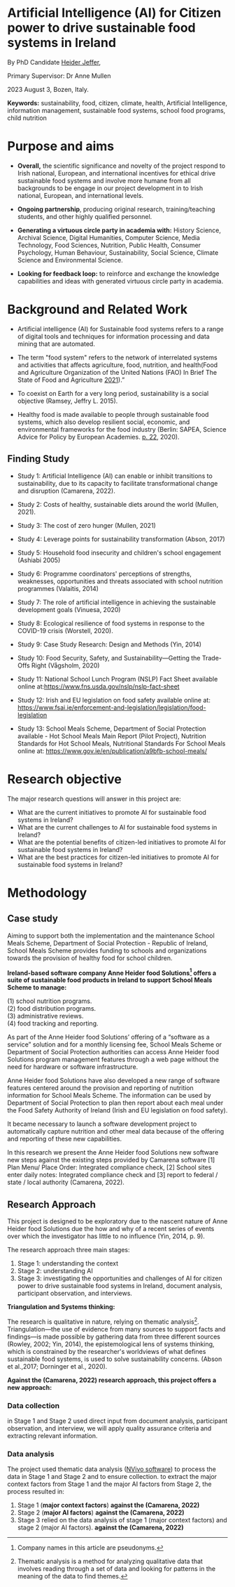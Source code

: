 # Artificial Intelligence (AI) for Citizen power to drive sustainable food systems in Ireland

By PhD Candidate [Heider Jeffer](https://github.com/HeiderJeffer),

Primary Supervisor: Dr Anne Mullen

2023 August 3, Bozen, Italy.

**Keywords:** sustainability, food, citizen, climate, health, Artificial
Intelligence, information management, sustainable food systems, school
food programs, child nutrition

# Purpose and aims

- **Overall,** the scientific significance and novelty of the project  respond to Irish national, European, and international incentives for ethical drive sustainable food systems and involve more humane from all backgrounds to be engage in our project development in to Irish national, European, and international levels.

- **Ongoing partnership**, producing original research, training/teaching students, and other highly qualified personnel.

- **Generating a virtuous circle party in academia with:** History Science, Archival Science, Digital Humanities, Computer Science, Media Technology, Food Sciences, Nutrition, Public Health, Consumer Psychology, Human Behaviour, Sustainability, Social Science, Climate Science and Environmental Science.

- **Looking for feedback loop:** to reinforce and exchange the knowledge capabilities and ideas with generated virtuous circle party in academia.

# Background and Related Work

- Artificial intelligence (AI) for Sustainable food systems refers to a range of digital tools and techniques for information processing and data mining that are automated.

- The term "food system" refers to the network of interrelated systems and activities that affects agriculture, food, nutrition, and health(Food and Agriculture Organization of the United Nations (FAO) In Brief The State of Food and Agriculture [2021](https://www.fao.org/documents/card/en/c/cb7351en)).”

- To coexist on Earth for a very long period, sustainability is a social objective (Ramsey, Jeffry L. 2015).

- Healthy food is made available to people through sustainable food systems, which also develop resilient social, economic, and environmental frameworks for the food industry (Berlin: SAPEA, Science Advice for Policy by European Academies. [p. 22](https://www.sapea.info/wp-content/uploads/sustainable-food-system-report.pdf),
  2020).

## Finding Study

- Study 1: Artificial Intelligence (AI) can enable or inhibit transitions to sustainability, due to its capacity to facilitate transformational change and disruption (Camarena, 2022).

- Study 2: Costs of healthy, sustainable diets around the world (Mullen, 2021).

- Study 3: The cost of zero hunger (Mullen, 2021)

- Study 4: Leverage points for sustainability transformation (Abson,  2017)

- Study 5: Household food insecurity and children's school engagement (Ashiabi 2005)

- Study 6: Programme coordinators' perceptions of strengths, weaknesses, opportunities and threats associated with school nutrition programmes  (Valaitis, 2014)

- Study 7: The role of artificial intelligence in achieving the sustainable development goals (Vinuesa, 2020)

- Study 8: Ecological resilience of food systems in response to the COVID-19 crisis (Worstell, 2020).

- Study 9: Case Study Research: Design and Methods (Yin, 2014)

- Study 10: Food Security, Safety, and Sustainability—Getting the Trade-Offs Right (Vågsholm, 2020)

- Study 11: National School Lunch Program (NSLP) Fact Sheet available online at:<https://www.fns.usda.gov/nslp/nslp-fact-sheet>

- Study 12: Irish and EU legislation on food safety available online at: <https://www.fsai.ie/enforcement-and-legislation/legislation/food-legislation>

- Study 13: School Meals Scheme, Department of Social Protection available - Hot School Meals Main Report (Pilot Project), Nutrition Standards for Hot School Meals, Nutritional Standards For School Meals online at: <https://www.gov.ie/en/publication/a9bfb-school-meals/>

# Research objective  
The major research questions will answer in this project are:


- What are the current initiatives to promote AI for sustainable food systems in Ireland?
- What are the current challenges to AI for sustainable food systems in Ireland?
- What are the potential benefits of citizen-led initiatives to promote AI for sustainable food systems in Ireland?
- What are the best practices for citizen-led initiatives to promote AI for sustainable food systems in Ireland?

# Methodology  
## Case study  
Aiming to support both the implementation and the maintenance School Meals Scheme, Department of Social Protection - Republic of Ireland, School Meals Scheme provides funding to schools and organizations towards the provision of healthy food for school children.

**Ireland-based software company Anne Heider food Solutions[^1] offers a suite of sustainable food products in Ireland to support School Meals Scheme to manage:**

(1) school nutrition programs.  
(2) food distribution programs.  
(3) administrative reviews.  
(4) food tracking and reporting.

As part of the Anne Heider food Solutions’ offering of a “software as a service” solution and for a monthly licensing fee, School Meals Scheme or Department of Social Protection authorities can access Anne Heider food Solutions program management features through a web page without the need for hardware or software infrastructure.


Anne Heider food Solutions have also developed a new range of software features centered around the provision and reporting of nutrition information for School Meals Scheme. The information can be used by Department of Social Protection to plan then report about each meal under the Food Safety Authority of Ireland (Irish and EU legislation on food safety).

It became necessary to launch a software development project to automatically capture nutrition and other meal data because of the offering and reporting of these new capabilities.

In this research we present the Anne Heider food Solutions new software new steps against the existing steps provided by Camarena software \[1\] Plan Menu/ Place Order: Integrated compliance check, \[2\] School sites enter daily notes: Integrated compliance check and \[3\] report to federal / state / local authority (Camarena, 2022).

## Research Approach  
This project is designed to be exploratory due to the nascent nature of Anne Heider food Solutions due the how and why of a recent series of events over which the investigator has little to no influence (Yin, 2014, p. 9).  
  
The research approach three main stages:  
1. Stage 1: understanding the context
2. Stage 2: understanding AI
3. Stage 3: investigating the opportunities and challenges of AI for citizen power to drive sustainable food systems in Ireland, document analysis, participant observation, and interviews.  
  
**Triangulation and Systems thinking:** 

The research is qualitative in nature, relying on thematic analysis[^2]. Triangulation—the use of evidence from many sources to support facts and findings—is made possible by gathering data from three different sources (Rowley, 2002; Yin, 2014), the epistemological lens of systems thinking, which is constrained by the researcher's worldviews of what defines sustainable food systems, is used to solve sustainability concerns. (Abson et al.,2017; Dorninger et al., 2020).

**Against the (Camarena, 2022) research approach, this project offers a new approach:**

### Data collection

in Stage 1 and Stage 2 used direct input from document analysis, participant observation, and interview, we will apply quality assurance criteria and extracting relevant information.  
  

### Data analysis

The project used thematic data analysis (<a href="https://lumivero.com/products/nvivo/">NVivo software</a>) to process the data in Stage 1 and Stage 2 and to ensure collection. to extract the major context factors from Stage 1 and the major AI factors from Stage 2, the process resulted in:

1. Stage 1 (**major context factors**) **against the (Camarena, 2022)**
2. Stage 2 (**major AI factors**) **against the (Camarena, 2022)**
3. Stage 3 relied on the data analysis of stage 1 (major context factors) and stage 2 (major AI factors). **against the (Camarena, 2022)**

[^1]: Company names in this article are pseudonyms.

[^2]: Thematic analysis is a method for analyzing qualitative data that
    involves reading through a set of data and looking for patterns in
    the meaning of the data to find themes.
